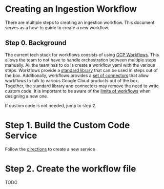 # Creating an Ingestion Workflow

There are multiple steps to creating an ingestion workflow. This document serves
as a how-to guide to create a new workflow.

## Step 0. Background

The current tech stack for workflows consists of using
[GCP Workflows](https://cloud.google.com/workflows/docs/overview). This allows
the team to not have to handle orchestration between multiple steps manually.
All the team has to do is create a workflow yaml with the various steps.
Workflows provide a
[standard library](https://cloud.google.com/workflows/docs/reference/stdlib/overview)
that can be used in steps out of the box. Additionally, workflows provides a
[set of connectors](https://cloud.google.com/workflows/docs/reference/googleapis#list_of_supported_connectors)
that allow workflows to talk to various Google Cloud products out of the box.
Together, the standard library and connectors may remove the need to write
custom code. It is important to be aware of the
[limits of workflows](https://cloud.google.com/workflows/quotas) when designing
a new one.

If custom code is not needed, jump to step 2.

# Step 1. Build the Custom Code Service

Follow the [directions](creating-a-new-service.md) to create a new service

# Step 2. Create the workflow file

TODO
